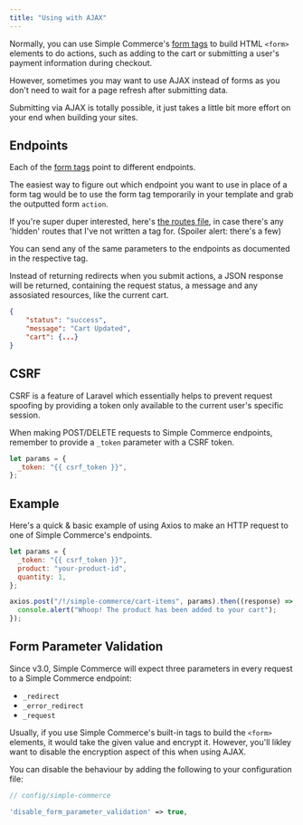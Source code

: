 ```yaml
---
title: "Using with AJAX"
---
```


Normally, you can use Simple Commerce's [form tags](/tags#form-tags) to build HTML `<form>` elements to do actions, such as adding to the cart or submitting a user's payment information during checkout.

However, sometimes you may want to use AJAX instead of forms as you don't need to wait for a page refresh after submitting data.

Submitting via AJAX is totally possible, it just takes a little bit more effort on your end when building your sites.

## Endpoints

Each of the [form tags](/tags#form-tags) point to different endpoints.

The easiest way to figure out which endpoint you want to use in place of a form tag would be to use the form tag temporarily in your template and grab the outputted form `action`.

If you're super duper interested, here's [the routes file](https://github.com/duncanmcclean/simple-commerce/blob/master/routes/actions.php), in case there's any 'hidden' routes that I've not written a tag for. (Spoiler alert: there's a few)

You can send any of the same parameters to the endpoints as documented in the respective tag.

Instead of returning redirects when you submit actions, a JSON response will be returned, containing the request status, a message and any assosiated resources, like the current cart.

```json
{
 	"status": "success",
  	"message": "Cart Updated",
  	"cart": {...}
}
```

## CSRF

CSRF is a feature of Laravel which essentially helps to prevent request spoofing by providing a token only available to the current user's specific session.

When making POST/DELETE requests to Simple Commerce endpoints, remember to provide a `_token` parameter with a CSRF token.

```js
let params = {
  _token: "{{ csrf_token }}",
};
```

## Example

Here's a quick & basic example of using Axios to make an HTTP request to one of Simple Commerce's endpoints.

```js
let params = {
  _token: "{{ csrf_token }}",
  product: "your-product-id",
  quantity: 1,
};

axios.post("/!/simple-commerce/cart-items", params).then((response) => {
  console.alert("Whoop! The product has been added to your cart");
});
```

## Form Parameter Validation

Since v3.0, Simple Commerce will expect three parameters in every request to a Simple Commerce endpoint:

- `_redirect`
- `_error_redirect`
- `_request`

Usually, if you use Simple Commerce's built-in tags to build the `<form>` elements, it would take the given value and encrypt it. However, you'll likley want to disable the encryption aspect of this when using AJAX.

You can disable the behaviour by adding the following to your configuration file:

```php
// config/simple-commerce

'disable_form_parameter_validation' => true,
```
